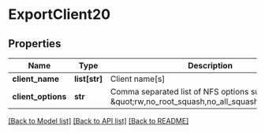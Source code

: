 # ExportClient20

## Properties
Name | Type | Description | Notes
------------ | ------------- | ------------- | -------------
**client_name** | **list[str]** | Client name[s] | 
**client_options** | **str** | Comma separated list of NFS options such as \&quot;rw,no_root_squash,no_all_squash,secure\&quot; | [optional] 

[[Back to Model list]](../README.md#documentation-for-models) [[Back to API list]](../README.md#documentation-for-api-endpoints) [[Back to README]](../README.md)


